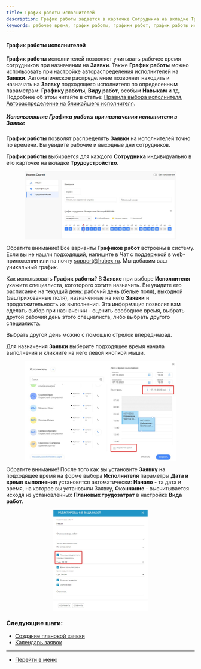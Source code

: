 ```yaml
---
title: График работы исполнителей
description: График работы задается в карточке Сотрудника на вкладке Трудоустройство. График работы учитывается при выборе исполнителя в Заявке. С его помощью вы сразу увидите рабочие, выходные дни и загруженность сотрудника.
keywords: рабочее время, график работы, графики работ, график работы исполнителя, hubex, хабекс, хубекс, хабикс
---
```


#### График работы исполнителей

<html>
<meta charset="utf-8">

</html>
<body>
<p><strong>График работы</strong> исполнителей позволяет учитывать рабочее время сотрудников при назначении
    на <strong>Заявки</strong>. Также
    <strong>График работы</strong> можно использовать при настройке автораспределения исполнителей на
    <strong>Заявки</strong>. Автоматическое распределение позволяет находить и назначать на <strong>Заявку</strong>
    подходящего исполнителя по
    определенным параметрам: <strong>Графику работы</strong>, <strong>Виду работ</strong>, особым
    <strong>Навыкам</strong> и тд. Подробнее об этом читайте в статье:
    <a href="https://wiki.hubex.ru/docs/FAQ/RU/admin/RulesOfChoice.html">Правила выбора исполнителя</a>, <a
            href="https://wiki.hubex.ru/docs/FAQ/RU/user/RulesOfChoiceGEO.html">Автораспределение на ближайшего
        исполнителя</a>.</p>

<h5 id="schedule">Использование Графика работы при назначении исполнителя в Заявке</h5>
<p><strong>График работы</strong> позволят распределять <strong>Заявки</strong> на исполнителей точно по времени. Вы
    увидите рабочие и выходные дни сотрудников.</p>
<p><strong>График работы</strong> выбирается для каждого <strong>Сотрудника</strong> индивидуально в его карточке на
    вкладке <strong>Трудоустройство</strong>.</p>

<div>
    <img style="margin: 0 auto; display: block; max-width: 80%;"
         src="/attachments/images/FAQ/USER/CreatingUser/Employment.jpg"/>
</div>

<p>Обратите внимание! Все варианты <strong>Графиков работ</strong> встроены в систему. Если вы не нашли подходящий,
    напишите в Чат с
    поддержкой в web-приложении или на почту <a href="mailto:support@hubex.ru" target="_blank" rel="noopener">
        support@hubex.ru</a>. Мы добавим ваш уникальный график.</p>

<p>Как использовать <strong>График работы</strong>? В <strong>Заявке</strong> при выборе <strong>Исполнителя</strong>
    укажите специалиста, коготорого хотите назначить. Вы увидите его расписание на текущий день: рабочий день (белые
    поля), выходной (заштрихованные поля), назначенные на него <strong>Заявки</strong> и продолжительность их
    выполнения. Эта
    информация позволит вам сделать выбор при назначении - оценить свободное время, выбрать другой рабочий день этого
    специалиста, либо выбрать
    другого специалиста.</p>

<p>Выбрать другой день можно с помощью стрелок вперед-назад.</p>
<p>Для назначения <strong>Заявки</strong> выберите подходящее время начала выполнения и кликните на него левой кнопкой
    мыши.</p>

<div>
    <img style="margin: 0 auto; display: block; max-width: 80%;"
         src="/attachments/images/FAQ/USER/Schedule/SelectEngeneer.jpg"/>
</div>

<p>Обратите внимание! После того как вы установите <strong>Заявку</strong> на подходящее время на форме выбора <strong>Исполнителя</strong>
    параметры <strong>Дата и время выполнения</strong> установятся автоматически: <strong>Начало</strong> -
    та дата и время, на которое вы установили Заявку, <strong>Окончание</strong> - высчитывается исходя из установленных
    <strong>Плановых трудозатрат</strong> в настройке <strong>Вида работ</strong>.</p>
<div>
    <img style="margin: 0 auto; display: block; max-width: 50%;"
         src="/attachments/images/FAQ/USER/Schedule/WorkType.jpg"/>
</div>
</body>


### Следующие шаги:
- [Создание плановой заявки](./PlannedTickets.md)
- [Календарь заявок](./Calendar.md)


____
- [Перейти в меню](http://wiki.hubex.ru)
